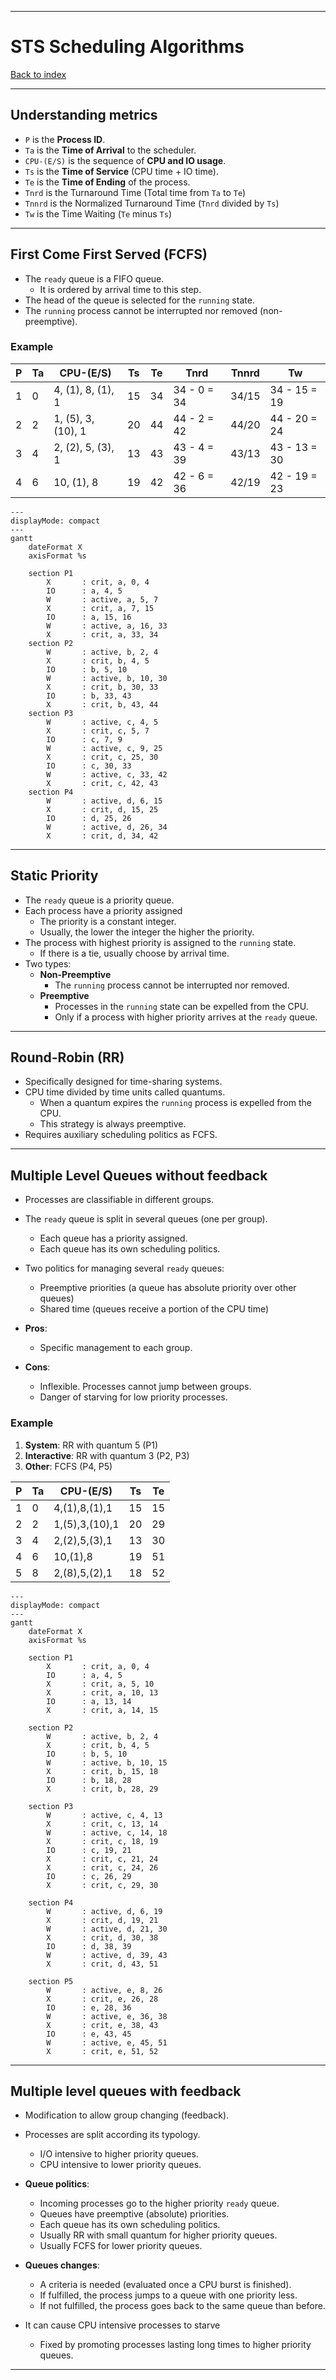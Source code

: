 
---
# STS Scheduling Algorithms

[Back to index](../README.md)

---
## Understanding metrics

- `P` is the **Process ID**.
- `Ta` is the **Time of Arrival** to the scheduler.
- `CPU-(E/S)` is the sequence of **CPU and IO usage**.
- `Ts` is the **Time of Service** (CPU time + IO time).
- `Te` is the **Time of Ending** of the process.
- `Tnrd` is the Turnaround Time (Total time from `Ta` to `Te`)
- `Tnnrd` is the Normalized Turnaround Time (`Tnrd` divided by `Ts`)
- `Tw` is the Time Waiting (`Te` minus `Ts`)

---
## First Come First Served (FCFS)

- The `ready` queue is a FIFO queue.
	- It is ordered by arrival time to this step.
- The head of the queue is selected for the `running` state.
- The `running` process cannot be interrupted nor removed (non-preemptive).

### Example

| P   | Ta  | CPU-(E/S)          | Ts  | Te  | Tnrd        | Tnnrd | Tw           |
| --- | --- | ------------------ | --- | --- | ----------- | ----- | ------------ |
| 1   | 0   | 4, (1), 8, (1), 1  | 15  | 34  | 34 - 0 = 34 | 34/15 | 34 - 15 = 19 |
| 2   | 2   | 1, (5), 3, (10), 1 | 20  | 44  | 44 - 2 = 42 | 44/20 | 44 - 20 = 24 |
| 3   | 4   | 2, (2), 5, (3), 1  | 13  | 43  | 43 - 4 = 39 | 43/13 | 43 - 13 = 30 |
| 4   | 6   | 10, (1), 8         | 19  | 42  | 42 - 6 = 36 | 42/19 | 42 - 19 = 23 |
```mermaid
---
displayMode: compact
---
gantt
    dateFormat X
    axisFormat %s
    
    section P1
        X       : crit, a, 0, 4
        IO      : a, 4, 5
		W       : active, a, 5, 7
		X       : crit, a, 7, 15
		IO      : a, 15, 16
		W       : active, a, 16, 33
		X       : crit, a, 33, 34
    section P2
	    W       : active, b, 2, 4
	    X       : crit, b, 4, 5
	    IO      : b, 5, 10
	    W       : active, b, 10, 30
	    X       : crit, b, 30, 33
	    IO      : b, 33, 43
	    X       : crit, b, 43, 44
	section P3
		W       : active, c, 4, 5
		X       : crit, c, 5, 7
	    IO      : c, 7, 9
	    W       : active, c, 9, 25
	    X       : crit, c, 25, 30
	    IO      : c, 30, 33
	    W       : active, c, 33, 42
	    X       : crit, c, 42, 43
	section P4
		W       : active, d, 6, 15
		X       : crit, d, 15, 25
		IO      : d, 25, 26
		W       : active, d, 26, 34
		X       : crit, d, 34, 42

```

---
## Static Priority

- The `ready` queue is a priority queue.
- Each process have a priority assigned 
	- The priority is a constant integer.
	- Usually, the lower the integer the higher the priority.
- The process with highest priority is assigned to the `running` state.
	- If there is a tie, usually choose by arrival time.
- Two types:
	- **Non-Preemptive**
		- The `running` process cannot be interrupted nor removed.
	- **Preemptive**
		- Processes in the `running` state can be expelled from the CPU.
		- Only if a process with higher priority arrives at the `ready` queue.


---
## Round-Robin (RR)

- Specifically designed for time-sharing systems.
- CPU time divided by time units called quantums.
	- When a quantum expires the `running` process is expelled from the CPU.
	- This strategy is always preemptive.
- Requires auxiliary scheduling politics as FCFS.

---
## Multiple Level Queues without feedback

- Processes are classifiable in different groups.

- The `ready` queue is split in several queues (one per group).
	- Each queue has a priority assigned.
	- Each queue has its own scheduling politics.

- Two politics for managing several `ready` queues:
	- Preemptive priorities (a queue has absolute priority over other queues)
	- Shared time (queues receive a portion of the CPU time)

- **Pros**:
	- Specific management to each group.
- **Cons**:
	- Inflexible. Processes cannot jump between groups.
	- Danger of starving for low priority processes.


### Example
1. **System**: RR with quantum 5 (P1)
2. **Interactive**: RR with quantum 3 (P2, P3)
3. **Other**: FCFS (P4, P5)

| P   | Ta  | CPU-(E/S)      | Ts  | Te  |
| --- | --- | -------------- | --- | --- |
| 1   | 0   | 4,(1),8,(1),1  | 15  | 15  |
| 2   | 2   | 1,(5),3,(10),1 | 20  | 29  |
| 3   | 4   | 2,(2),5,(3),1  | 13  | 30  |
| 4   | 6   | 10,(1),8       | 19  | 51  |
| 5   | 8   | 2,(8),5,(2),1  | 18  | 52  |
```mermaid
---
displayMode: compact
---
gantt
    dateFormat X
    axisFormat %s
    
    section P1
        X       : crit, a, 0, 4
        IO      : a, 4, 5
		X       : crit, a, 5, 10
		X       : crit, a, 10, 13
		IO      : a, 13, 14
		X       : crit, a, 14, 15
		
    section P2
	    W       : active, b, 2, 4
	    X       : crit, b, 4, 5
	    IO      : b, 5, 10
	    W       : active, b, 10, 15
	    X       : crit, b, 15, 18
	    IO      : b, 18, 28
	    X       : crit, b, 28, 29
	    
	section P3
		W       : active, c, 4, 13
		X       : crit, c, 13, 14
		W       : active, c, 14, 18
	    X       : crit, c, 18, 19
	    IO      : c, 19, 21
	    X       : crit, c, 21, 24
	    X       : crit, c, 24, 26
	    IO      : c, 26, 29
	    X       : crit, c, 29, 30

	section P4
		W       : active, d, 6, 19
		X       : crit, d, 19, 21
		W       : active, d, 21, 30
		X       : crit, d, 30, 38
		IO      : d, 38, 39
		W       : active, d, 39, 43
		X       : crit, d, 43, 51

	section P5
		W       : active, e, 8, 26
		X       : crit, e, 26, 28
		IO      : e, 28, 36
		W       : active, e, 36, 38
		X       : crit, e, 38, 43
		IO      : e, 43, 45
		W       : active, e, 45, 51
		X       : crit, e, 51, 52

```

---
## Multiple level queues with feedback

- Modification to allow group changing (feedback).

- Processes are split according its typology.
	- I/O intensive to higher priority queues.
	- CPU intensive to lower priority queues.

- **Queue politics**:
	- Incoming processes go to the higher priority `ready` queue.
	- Queues have preemptive (absolute) priorities.
	- Each queue has its own scheduling politics.
	- Usually RR with small quantum for higher priority queues.
	- Usually FCFS for lower priority queues.

- **Queues changes**:
	- A criteria is needed (evaluated once a CPU burst is finished).
	- If fulfilled, the process jumps to a queue with one priority less.
	- If not fulfilled, the process goes back to the same queue than before.

- It can cause CPU intensive processes to starve
	- Fixed by promoting processes lasting long times to higher priority queues.

---